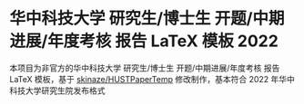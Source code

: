 # 华中科技大学 研究生/博士生 开题/中期进展/年度考核 报告 LaTeX 模板 2022

本项目为非官方的华中科技大学 研究生/博士生 开题/中期进展/年度考核 报告 LaTeX 模板，基于 [skinaze/HUSTPaperTemp](https://github.com/skinaze/HUSTPaperTemp) 修改制作，基本符合 2022 年华中科技大学研究生院发布格式
